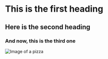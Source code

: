 # This is the first heading
## Here is the second heading 
### And now, this is the third one

![Image of a pizza](https://upload.wikimedia.org/wikipedia/commons/thumb/9/91/Pizza-3007395.jpg/250px-Pizza-3007395.jpg)
